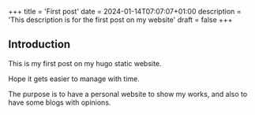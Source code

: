 +++
title = 'First post'
date = 2024-01-14T07:07:07+01:00
description = 'This description is for the first post on my website'
draft = false
+++

## Introduction

This is my first post on my hugo static website.

Hope it gets easier to manage with time.

The purpose is to have a personal website to show my works, and also
to have some blogs with opinions.
